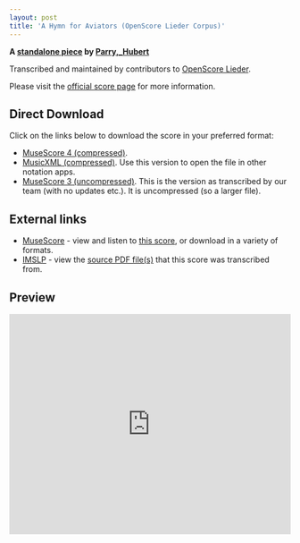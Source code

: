```yaml
---
layout: post
title: 'A Hymn for Aviators (OpenScore Lieder Corpus)'
---
```


__A [standalone piece](https://fourscoreandmore.org/openscore/lieder/Parry,_Hubert/_/) by [Parry,_Hubert](https://fourscoreandmore.org/openscore/lieder/Parry,_Hubert)__

Transcribed and maintained by contributors to [OpenScore Lieder].

Please visit the [official score page] for more information.

[official score page]: https://musescore.com/openscore-lieder-corpus/scores/6205868
[OpenScore Lieder]: https://musescore.com/openscore-lieder-corpus

## Direct Download

Click on the links below to download the score in your preferred format:
- [MuseScore 4 (compressed)](https://fourscoreandmore.org/openscore/lieder/Parry,_Hubert/_/A_Hymn_for_Aviators.mscz).
- [MusicXML (compressed)](https://fourscoreandmore.org/openscore/lieder/Parry,_Hubert/_/A_Hymn_for_Aviators.mxl). Use this version to open the file in other notation apps.
- [MuseScore 3 (uncompressed)](https://raw.githubusercontent.com/OpenScore/Lieder/refs/heads/main/scores/Parry,_Hubert/_/A_Hymn_for_Aviators/lc6205868.mscx). This is the version as transcribed by our team (with no updates etc.). It is uncompressed (so a larger file).

## External links

- [MuseScore] - view and listen to [this score][MuseScore], or download in a variety of formats.
- [IMSLP] - view the [source PDF file(s)][IMSLP] that this score was transcribed from.

[MuseScore]: https://musescore.com/score/6205868
[IMSLP]: https://imslp.org/wiki/Special:ReverseLookup/558713

## Preview

<iframe width="100%" height="394" src="https://musescore.com/openscore-lieder-corpus/scores/6205868/embed" frameborder="0" allowfullscreen allow="autoplay; fullscreen"></iframe>
